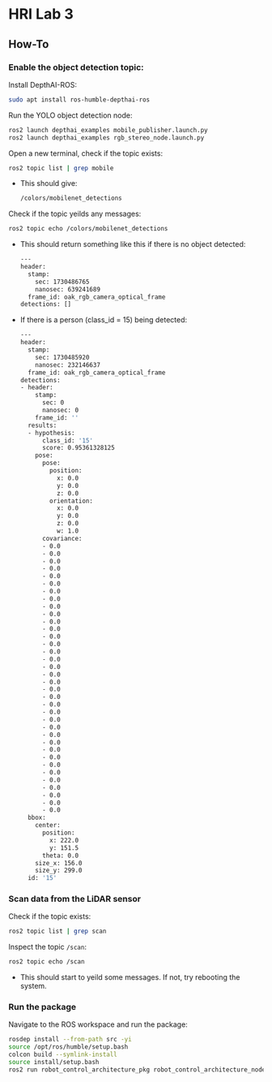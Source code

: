 # HRI Lab 3

## How-To

### Enable the object detection topic:

Install DepthAI-ROS:

```bash
sudo apt install ros-humble-depthai-ros
```

Run the YOLO object detection node:

```bash
ros2 launch depthai_examples mobile_publisher.launch.py
ros2 launch depthai_examples rgb_stereo_node.launch.py
```

Open a new terminal, check if the topic exists:

```bash
ros2 topic list | grep mobile
```

- This should give:
  ```bash
  /colors/mobilenet_detections
  ```

Check if the topic yeilds any messages:
```bash
ros2 topic echo /colors/mobilenet_detections
```

- This should return something like this if there is no object detected:

  ```bash
  ---
  header:
    stamp:
      sec: 1730486765
      nanosec: 639241689
    frame_id: oak_rgb_camera_optical_frame
  detections: []
  ```

- If there is a person (class_id = 15) being detected:
  ```bash
  ---
  header:
    stamp:
      sec: 1730485920
      nanosec: 232146637
    frame_id: oak_rgb_camera_optical_frame
  detections:
  - header:
      stamp:
        sec: 0
        nanosec: 0
      frame_id: ''
    results:
    - hypothesis:
        class_id: '15'
        score: 0.95361328125
      pose:
        pose:
          position:
            x: 0.0
            y: 0.0
            z: 0.0
          orientation:
            x: 0.0
            y: 0.0
            z: 0.0
            w: 1.0
        covariance:
        - 0.0
        - 0.0
        - 0.0
        - 0.0
        - 0.0
        - 0.0
        - 0.0
        - 0.0
        - 0.0
        - 0.0
        - 0.0
        - 0.0
        - 0.0
        - 0.0
        - 0.0
        - 0.0
        - 0.0
        - 0.0
        - 0.0
        - 0.0
        - 0.0
        - 0.0
        - 0.0
        - 0.0
        - 0.0
        - 0.0
        - 0.0
        - 0.0
        - 0.0
        - 0.0
        - 0.0
        - 0.0
        - 0.0
        - 0.0
        - 0.0
        - 0.0
    bbox:
      center:
        position:
          x: 222.0
          y: 151.5
        theta: 0.0
      size_x: 156.0
      size_y: 299.0
    id: '15'
  ```

### Scan data from the LiDAR sensor

Check if the topic exists:

```bash
ros2 topic list | grep scan
```

Inspect the topic `/scan`:

```bash
ros2 topic echo /scan
```
- This should start to yeild some messages. If not, try rebooting the system.

### Run the package

Navigate to the ROS workspace and run the package:

```bash
rosdep install --from-path src -yi
source /opt/ros/humble/setup.bash
colcon build --symlink-install
source install/setup.bash
ros2 run robot_control_architecture_pkg robot_control_architecture_node
```
